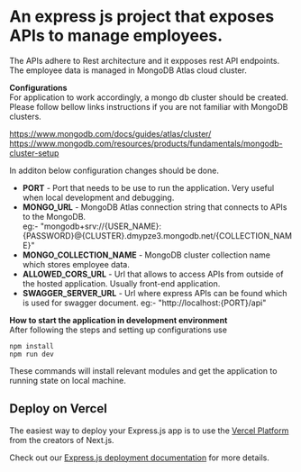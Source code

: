 # An express js project that exposes APIs to manage employees.
The APIs adhere to Rest architecture and it expposes rest API endpoints.
The employee data is managed in MongoDB Atlas cloud cluster.

**Configurations**  
For application to work accordingly, a mongo db cluster should be created. 
Please follow bellow links instructions if you are not familiar with MongoDB clusters.

https://www.mongodb.com/docs/guides/atlas/cluster/
https://www.mongodb.com/resources/products/fundamentals/mongodb-cluster-setup

In additon below configuration changes should be done.  
* **PORT** - Port that needs to be use to run the application. Very useful when local development and debugging.   
* **MONGO_URL** - MongoDB Atlas connection string that connects to APIs to the MongoDB.  
            eg:- "mongodb+srv://{USER_NAME}:{PASSWORD}@{CLUSTER}.dmypze3.mongodb.net/{COLLECTION_NAME}"  
* **MONGO_COLLECTION_NAME** - MongoDB cluster collection name which stores employee data.  
* **ALLOWED_CORS_URL** - Url that allows to access APIs from outside of the hosted application. Usually front-end application.  
* **SWAGGER_SERVER_URL** - Url where express APIs can be found which is used for swagger document.
                      eg:- "http://localhost:{PORT}/api"  


**How to start the application in development environment**  
After following the steps and setting up configurations use
```
npm install
npm run dev
```
These commands will install relevant modules and get the application to running state on local machine.

## Deploy on Vercel

The easiest way to deploy your Express.js app is to use the [Vercel Platform](https://vercel.com/new?utm_medium=default-template&filter=next.js&utm_source=create-next-app&utm_campaign=create-next-app-readme) from the creators of Next.js.

Check out our [Express.js deployment documentation](https://vercel.com/guides/using-express-with-vercel) for more details.

